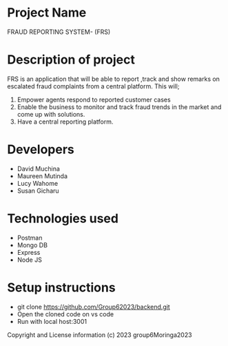 # Project Name

FRAUD REPORTING SYSTEM- (FRS)

# Description of project

FRS is an application that will be able to report ,track and show remarks on escalated fraud complaints from a central platform. This will; 
1.	Empower agents respond to reported customer cases 
2.	Enable the business to monitor and track fraud trends in the market and come up with solutions.
3.  Have a central reporting platform.

# Developers

- David Muchina
- Maureen Mutinda
- Lucy Wahome
- Susan Gicharu

# Technologies used

- Postman
- Mongo DB
- Express
- Node JS

# Setup instructions

- git clone https://github.com/Group62023/backend.git
- Open the cloned code on vs code
- Run with local host:3001

Copyright and License information
(c) 2023 group6Moringa2023
